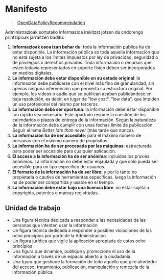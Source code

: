 # Manifesto

>[OpenDataPolicyRecommendation](http://wiki.opengovdata.org/index.php/OpenDataPolicyRecommendation)


Administrazioak sortutako informazioa irekitzat jotzen da ondorengo printzipioak jarraitzen baditu:

1. **Informazioak osoa izan behar du**: toda la información publica ha de estar disponible. La información pública es toda aquella información que no está sujeta a los límites impuestos por ley de privacidad, seguridad o de privilegios o derechos privados. Toda información o recursos que esten todavía representados en soporte físico deben ser incorporados en medios digitales.
2. **La información debe estar disponible en su estado original**: la información debe publicarse con el nivel más fino de granularidad, sin apenas ninguna intervención que pervierta su estructura original. Por ejemplo, los videos o audio que se publican acaban publicándose en baja resolución, es decir, en lugar de "low cost", "low data", que impiden un uso profesional del mismo por terceros.
3. **La información debe ser oportuna**: la información debe estar disponible tan rápido sea necesario. Este apartado resume la cuestión de los calendarios o plazos de entrega de la información. Según la naturaleza de la información debe cumplir con unas fechas límite de publicación. Seguir el lema *Better late than never* (más tarde que nunca).
4. **La información ha de ser accesible**: para el máximo número de personas con el máximo número de propósitos.
5. **La información ha de ser procesada por las máquinas**: estructurada para poder ser accesible para cualquier aplicación. 
6. **El acceso a la información ha de ser anónima**: incluidos los proxies anónimos. La información no debe estar enjaulada y que sólo pueda ser accesible para un tipo específico de usuarios.
7. **El formato de la información ha de ser libre**: y por lo tanto no propietaria o cautiva de herramientas específicas, luego la información ha de poder ser compartida y usable en el tiempo.
8. **La información debe estar bajo una licencia libre**: no estar sujeta a copyrights, patentes o marcas registradas. 

## Unidad de trabajo

* Una figura técnica dedicada a responder a las necesidades de las personas que intenten usar la información
* Un figura técnica dedicada a responder a posibles violaciones de los ocho principios por parte de la Administración
* Un figura jurídica que vigile la aplicación apropiada de estos ocho principios
* Una figura que dinamice, publique y promocione el uso de la información a través de un espacio abierto a la ciudadanía.
* Una fgura que gestione la formación de todo aquello que gire alrededor del acceso, tratamiento, publicación, manipulación y remezcla de la información pública
